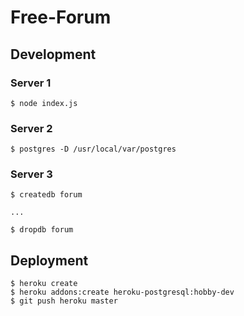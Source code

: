 # Free-Forum

## Development

### Server 1

```
$ node index.js
```

### Server 2

```
$ postgres -D /usr/local/var/postgres
```

### Server 3

```
$ createdb forum

...

$ dropdb forum
```

## Deployment

```
$ heroku create
$ heroku addons:create heroku-postgresql:hobby-dev
$ git push heroku master
```
